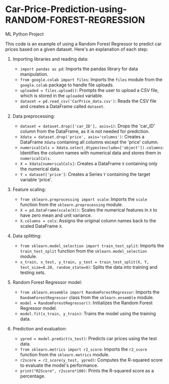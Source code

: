 # Car-Price-Prediction-using-RANDOM-FOREST-REGRESSION
ML Python Project


This code is an example of using a Random Forest Regressor to predict car prices based on a given dataset. Here's an explanation of each step:

1. Importing libraries and reading data:
   - `import pandas as pd`: Imports the pandas library for data manipulation.
   - `from google.colab import files`: Imports the `files` module from the `google.colab` package to handle file uploads.
   - `uploaded = files.upload()`: Prompts the user to upload a CSV file, which is stored in the `uploaded` variable.
   - `dataset = pd.read_csv('CarPrice_data.csv')`: Reads the CSV file and creates a DataFrame called `dataset`.

2. Data preprocessing:
   - `dataset = dataset.drop(['car_ID'], axis=1)`: Drops the 'car_ID' column from the DataFrame, as it is not needed for prediction.
   - `Xdata = dataset.drop('price', axis='columns')`: Creates a DataFrame `Xdata` containing all columns except the 'price' column.
   - `numericalCols = Xdata.select_dtypes(exclude=['object']).columns`: Identifies the column names with numerical data and stores them in `numericalCols`.
   - `X = Xdata[numericalCols]`: Creates a DataFrame `X` containing only the numerical data.
   - `Y = dataset['price']`: Creates a Series `Y` containing the target variable 'price'.

3. Feature scaling:
   - `from sklearn.preprocessing import scale`: Imports the `scale` function from the `sklearn.preprocessing` module.
   - `X = pd.DataFrame(scale(X))`: Scales the numerical features in `X` to have zero mean and unit variance.
   - `X.columns = cols`: Assigns the original column names back to the scaled DataFrame `X`.

4. Data splitting:
   - `from sklearn.model_selection import train_test_split`: Imports the `train_test_split` function from the `sklearn.model_selection` module.
   - `x_train, x_test, y_train, y_test = train_test_split(X, Y, test_size=0.20, random_state=0)`: Splits the data into training and testing sets.

5. Random Forest Regressor model:
   - `from sklearn.ensemble import RandomForestRegressor`: Imports the `RandomForestRegressor` class from the `sklearn.ensemble` module.
   - `model = RandomForestRegressor()`: Initializes the Random Forest Regressor model.
   - `model.fit(x_train, y_train)`: Trains the model using the training data.

6. Prediction and evaluation:
   - `ypred = model.predict(x_test)`: Predicts car prices using the test data.
   - `from sklearn.metrics import r2_score`: Imports the `r2_score` function from the `sklearn.metrics` module.
   - `r2score = r2_score(y_test, ypred)`: Computes the R-squared score to evaluate the model's performance.
   - `print("R2Score", r2score*100)`: Prints the R-squared score as a percentage.
